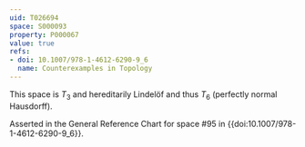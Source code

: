 ```yaml
---
uid: T026694
space: S000093
property: P000067
value: true
refs:
- doi: 10.1007/978-1-4612-6290-9_6
  name: Counterexamples in Topology
---
```


This space is $T_3$ and hereditarily Lindelöf and thus $T_6$ (perfectly normal Hausdorff).

Asserted in the General Reference Chart for space #95 in
{{doi:10.1007/978-1-4612-6290-9_6}}.
